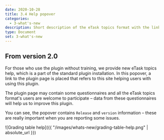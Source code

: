 ```yaml
---
date: 2020-10-28
title: 3.4 Help popover
categories:
  - 3-what's-new
description: Short description of the eTask topics format with the link to the plugin page.
type: Document
set: 3-what's-new
---
```


## From version 2.0

For those who use the plugin without training, we provide new eTask topics help, which is a part of the standard plugin
installation. In this popover, a link to the plugin page is placed that refers to this site helping users with using this plugin.

The plugin page may contain some questionnaires and all the eTask topics format's users are welcome to participate – data from
these questionnaires will help us to improve this plugin.

You can see, the popover contains `Release` and `version` information – these are really important when you are reporting some
issues.

![Grading table help]({{ "/images/whats-new/grading-table-help.png" | absolute_url }})
